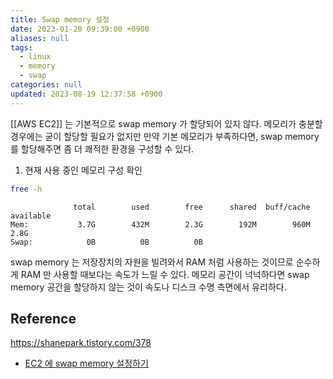 ```yaml
---
title: Swap memory 설정
date: 2023-01-20 09:39:00 +0900
aliases: null
tags:
  - linux
  - memory
  - swap
categories: null
updated: 2023-08-19 12:37:58 +0900
---
```


[[AWS EC2]] 는 기본적으로 swap memory 가 할당되어 있지 않다. 메모리가 충분할 경우에는 굳이 할당할 필요가 없지만 만약 기본 메모리가 부족하다면, swap memory 를 할당해주면 좀 더 쾌적한 환경을 구성할 수 있다.

1. 현재 사용 중인 메모리 구성 확인

```bash
free -h
```

```
              total        used        free      shared  buff/cache   available
Mem:           3.7G        432M        2.3G        192M        960M        2.8G
Swap:            0B          0B          0B
```

swap memory 는 저장장치의 자원을 빌려와서 RAM 처럼 사용하는 것이므로 순수하게 RAM 만 사용할 때보다는 속도가 느릴 수 있다. 메모리 공간이 넉넉하다면 swap memory 공간을 할당하지 않는 것이 속도나 디스크 수명 측면에서 유리하다.

## Reference

https://shanepark.tistory.com/378
- [EC2 에 swap memory 설정하기](https://aws.amazon.com/ko/premiumsupport/knowledge-center/ec2-memory-swap-file/)